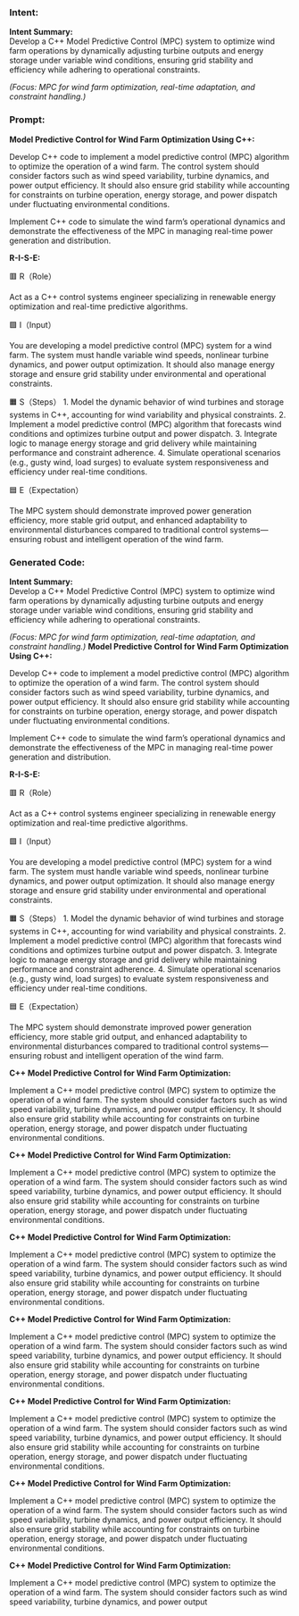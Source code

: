### Intent:
**Intent Summary:**  
Develop a C++ Model Predictive Control (MPC) system to optimize wind farm operations by dynamically adjusting turbine outputs and energy storage under variable wind conditions, ensuring grid stability and efficiency while adhering to operational constraints.  

*(Focus: MPC for wind farm optimization, real-time adaptation, and constraint handling.)*

### Prompt:
**Model Predictive Control for Wind Farm Optimization Using C++:**

Develop C++ code to implement a model predictive control (MPC) algorithm to optimize the operation of a wind farm. The control system should consider factors such as wind speed variability, turbine dynamics, and power output efficiency. It should also ensure grid stability while accounting for constraints on turbine operation, energy storage, and power dispatch under fluctuating environmental conditions.

Implement C++ code to simulate the wind farm’s operational dynamics and demonstrate the effectiveness of the MPC in managing real-time power generation and distribution.

**R-I-S-E:**

🟥 R（Role）

Act as a C++ control systems engineer specializing in renewable energy optimization and real-time predictive algorithms.

🟩 I（Input）

You are developing a model predictive control (MPC) system for a wind farm. The system must handle variable wind speeds, nonlinear turbine dynamics, and power output optimization. It should also manage energy storage and ensure grid stability under environmental and operational constraints.

🟧 S（Steps）
	1.	Model the dynamic behavior of wind turbines and storage systems in C++, accounting for wind variability and physical constraints.
	2.	Implement a model predictive control (MPC) algorithm that forecasts wind conditions and optimizes turbine output and power dispatch.
	3.	Integrate logic to manage energy storage and grid delivery while maintaining performance and constraint adherence.
	4.	Simulate operational scenarios (e.g., gusty wind, load surges) to evaluate system responsiveness and efficiency under real-time conditions.

🟦 E（Expectation）

The MPC system should demonstrate improved power generation efficiency, more stable grid output, and enhanced adaptability to environmental disturbances compared to traditional control systems—ensuring robust and intelligent operation of the wind farm.

### Generated Code:
**Intent Summary:**  
Develop a C++ Model Predictive Control (MPC) system to optimize wind farm operations by dynamically adjusting turbine outputs and energy storage under variable wind conditions, ensuring grid stability and efficiency while adhering to operational constraints.  

*(Focus: MPC for wind farm optimization, real-time adaptation, and constraint handling.)*
**Model Predictive Control for Wind Farm Optimization Using C++:**

Develop C++ code to implement a model predictive control (MPC) algorithm to optimize the operation of a wind farm. The control system should consider factors such as wind speed variability, turbine dynamics, and power output efficiency. It should also ensure grid stability while accounting for constraints on turbine operation, energy storage, and power dispatch under fluctuating environmental conditions.

Implement C++ code to simulate the wind farm’s operational dynamics and demonstrate the effectiveness of the MPC in managing real-time power generation and distribution.

**R-I-S-E:**

🟥 R（Role）

Act as a C++ control systems engineer specializing in renewable energy optimization and real-time predictive algorithms.

🟩 I（Input）

You are developing a model predictive control (MPC) system for a wind farm. The system must handle variable wind speeds, nonlinear turbine dynamics, and power output optimization. It should also manage energy storage and ensure grid stability under environmental and operational constraints.

🟧 S（Steps）
	1.	Model the dynamic behavior of wind turbines and storage systems in C++, accounting for wind variability and physical constraints.
	2.	Implement a model predictive control (MPC) algorithm that forecasts wind conditions and optimizes turbine output and power dispatch.
	3.	Integrate logic to manage energy storage and grid delivery while maintaining performance and constraint adherence.
	4.	Simulate operational scenarios (e.g., gusty wind, load surges) to evaluate system responsiveness and efficiency under real-time conditions.

🟦 E（Expectation）

The MPC system should demonstrate improved power generation efficiency, more stable grid output, and enhanced adaptability to environmental disturbances compared to traditional control systems—ensuring robust and intelligent operation of the wind farm.

**C++ Model Predictive Control for Wind Farm Optimization:**

Implement a C++ model predictive control (MPC) system to optimize the operation of a wind farm. The system should consider factors such as wind speed variability, turbine dynamics, and power output efficiency. It should also ensure grid stability while accounting for constraints on turbine operation, energy storage, and power dispatch under fluctuating environmental conditions.

**C++ Model Predictive Control for Wind Farm Optimization:**

Implement a C++ model predictive control (MPC) system to optimize the operation of a wind farm. The system should consider factors such as wind speed variability, turbine dynamics, and power output efficiency. It should also ensure grid stability while accounting for constraints on turbine operation, energy storage, and power dispatch under fluctuating environmental conditions.

**C++ Model Predictive Control for Wind Farm Optimization:**

Implement a C++ model predictive control (MPC) system to optimize the operation of a wind farm. The system should consider factors such as wind speed variability, turbine dynamics, and power output efficiency. It should also ensure grid stability while accounting for constraints on turbine operation, energy storage, and power dispatch under fluctuating environmental conditions.

**C++ Model Predictive Control for Wind Farm Optimization:**

Implement a C++ model predictive control (MPC) system to optimize the operation of a wind farm. The system should consider factors such as wind speed variability, turbine dynamics, and power output efficiency. It should also ensure grid stability while accounting for constraints on turbine operation, energy storage, and power dispatch under fluctuating environmental conditions.

**C++ Model Predictive Control for Wind Farm Optimization:**

Implement a C++ model predictive control (MPC) system to optimize the operation of a wind farm. The system should consider factors such as wind speed variability, turbine dynamics, and power output efficiency. It should also ensure grid stability while accounting for constraints on turbine operation, energy storage, and power dispatch under fluctuating environmental conditions.

**C++ Model Predictive Control for Wind Farm Optimization:**

Implement a C++ model predictive control (MPC) system to optimize the operation of a wind farm. The system should consider factors such as wind speed variability, turbine dynamics, and power output efficiency. It should also ensure grid stability while accounting for constraints on turbine operation, energy storage, and power dispatch under fluctuating environmental conditions.

**C++ Model Predictive Control for Wind Farm Optimization:**

Implement a C++ model predictive control (MPC) system to optimize the operation of a wind farm. The system should consider factors such as wind speed variability, turbine dynamics, and power output

